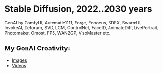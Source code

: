 # Stable Diffusion, 2022..2030 years
GenAI by ComfyUI, Automatic1111, Forge, Fooocus, SDFX, SwarmUI, InvokeAI, Deforum, SVD, LCM, ControlNet, FaceID, AnimateDiff, LivePortrait, Photomaker, Omost, FPS, WAN2GP, VisoMaster etc.
## My GenAI Creativity:
- [Images](https://www.instagram.com/nyukersart/)
- [Videos](https://youtube.com/nyukers/)
